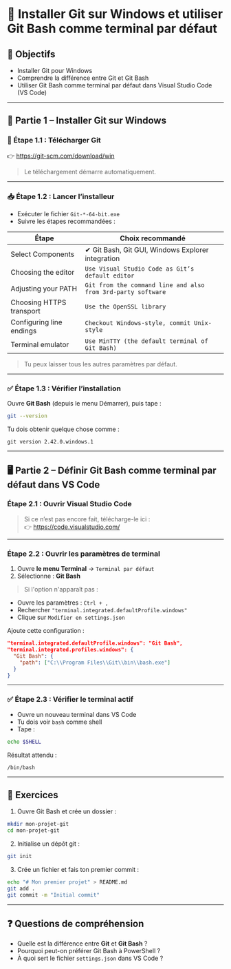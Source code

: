 # 🧰 Installer Git sur Windows et utiliser Git Bash comme terminal par défaut

## 🎯 Objectifs

- Installer Git pour Windows
- Comprendre la différence entre Git et Git Bash
- Utiliser Git Bash comme terminal par défaut dans Visual Studio Code (VS Code)

---

## 🧱 Partie 1 – Installer Git sur Windows

### 🔗 Étape 1.1 : Télécharger Git

👉 https://git-scm.com/download/win

> Le téléchargement démarre automatiquement.

---

### 📥 Étape 1.2 : Lancer l’installeur

- Exécuter le fichier `Git-*-64-bit.exe`
- Suivre les étapes recommandées :

| Étape                     | Choix recommandé                                      |
|--------------------------|--------------------------------------------------------|
| Select Components         | ✔ Git Bash, Git GUI, Windows Explorer integration     |
| Choosing the editor       | `Use Visual Studio Code as Git’s default editor`      |
| Adjusting your PATH       | `Git from the command line and also from 3rd-party software` |
| Choosing HTTPS transport  | `Use the OpenSSL library`                            |
| Configuring line endings  | `Checkout Windows-style, commit Unix-style`          |
| Terminal emulator         | `Use MinTTY (the default terminal of Git Bash)`      |

> Tu peux laisser tous les autres paramètres par défaut.

---

### ✅ Étape 1.3 : Vérifier l’installation

Ouvre **Git Bash** (depuis le menu Démarrer), puis tape :

```bash
git --version
```

Tu dois obtenir quelque chose comme :

```
git version 2.42.0.windows.1
```

---

## 🖥️ Partie 2 – Définir Git Bash comme terminal par défaut dans VS Code

### Étape 2.1 : Ouvrir Visual Studio Code

> Si ce n’est pas encore fait, télécharge-le ici :  
👉 https://code.visualstudio.com/

---

### Étape 2.2 : Ouvrir les paramètres de terminal

1. Ouvre **le menu Terminal** → `Terminal par défaut`
2. Sélectionne : **Git Bash**

> Si l'option n'apparaît pas :
- Ouvre les paramètres : `Ctrl + ,`
- Rechercher `"terminal.integrated.defaultProfile.windows"`
- Clique sur `Modifier en settings.json`

Ajoute cette configuration :

```json
"terminal.integrated.defaultProfile.windows": "Git Bash",
"terminal.integrated.profiles.windows": {
  "Git Bash": {
    "path": ["C:\\Program Files\\Git\\bin\\bash.exe"]
  }
}
```

---

### ✅ Étape 2.3 : Vérifier le terminal actif

- Ouvre un nouveau terminal dans VS Code
- Tu dois voir `bash` comme shell
- Tape :

```bash
echo $SHELL
```

Résultat attendu :

```
/bin/bash
```

---

## 🧪 Exercices

1. Ouvre Git Bash et crée un dossier :

```bash
mkdir mon-projet-git
cd mon-projet-git
```

2. Initialise un dépôt git :

```bash
git init
```

3. Crée un fichier et fais ton premier commit :

```bash
echo "# Mon premier projet" > README.md
git add .
git commit -m "Initial commit"
```

---

## ❓ Questions de compréhension

- Quelle est la différence entre **Git** et **Git Bash** ?
- Pourquoi peut-on préférer Git Bash à PowerShell ?
- À quoi sert le fichier `settings.json` dans VS Code ?
